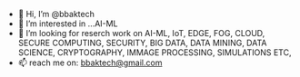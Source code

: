 - 👋 Hi, I’m @bbaktech
- 👀 I’m interested in ...AI-ML
- 💞️ I’m looking for reserch work on AI-ML, IoT, EDGE, FOG, CLOUD, SECURE COMPUTING, SECURITY, BIG DATA, DATA MINING, DATA SCIENCE, CRYPTOGRAPHY, IMMAGE PROCESSING, SIMULATIONS ETC,
- 📫 reach me on: bbaktech@gmail.com

<!---
bbaktech/bbaktech is a ✨ special ✨ repository because its `README.md` (this file) appears on your GitHub profile.
You can click the Preview link to take a look at your changes.
--->
